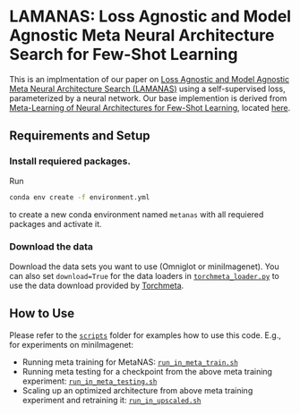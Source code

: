 # LAMANAS: Loss Agnostic and Model Agnostic Meta Neural Architecture Search for Few-Shot Learning


This is an implmentation of our paper on [Loss Agnostic and Model Agnostic Meta Neural Architecture Search (LAMANAS)](https://cs229.stanford.edu/proj2021spr/report2/82285254.pdf) using a self-supervised loss, parameterized by a neural network. Our base implemention is derived from [Meta-Learning of Neural Architectures for Few-Shot Learning](https://openaccess.thecvf.com/content_CVPR_2020/html/Elsken_Meta-Learning_of_Neural_Architectures_for_Few-Shot_Learning_CVPR_2020_paper.html), located [here](https://github.com/boschresearch/metanas/tree/305e3070908c6adf974fbdf8220e8afba4eb60fd).



## Requirements and Setup

### Install requiered packages.
Run

```bash
conda env create -f environment.yml
```
to create a new conda environment named `metanas` with all requiered packages and activate it.

### Download the data

Download the data sets you want to use (Omniglot or miniImagenet). You can also set `download=True` for the data loaders in [`torchmeta_loader.py`](metanas/tasks/torchmeta_loader.py) to use the data download provided by [Torchmeta](https://github.com/tristandeleu/pytorch-meta). 



## How to Use

Please refer to the [`scripts`](scripts/) folder for examples how to use this code. E.g., for experiments on miniImagenet:

- Running meta training for MetaNAS: [`run_in_meta_train.sh`](scripts/run_in_meta_train.sh)
- Running meta testing for a checkpoint from the above meta training experiment: [`run_in_meta_testing.sh`](scripts/run_in_meta_testing.sh)
- Scaling up an optimized architecture from above meta training experiment and retraining it: [`run_in_upscaled.sh`](scripts/run_in_upscaled.sh)
